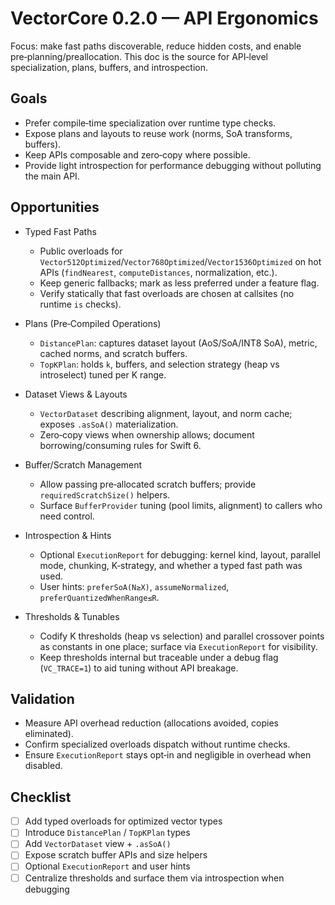# VectorCore 0.2.0 — API Ergonomics

Focus: make fast paths discoverable, reduce hidden costs, and enable pre‑planning/preallocation. This doc is the source for API‑level specialization, plans, buffers, and introspection.

## Goals
- Prefer compile‑time specialization over runtime type checks.
- Expose plans and layouts to reuse work (norms, SoA transforms, buffers).
- Keep APIs composable and zero‑copy where possible.
 - Provide light introspection for performance debugging without polluting the main API.

## Opportunities

- Typed Fast Paths
  - Public overloads for `Vector512Optimized`/`Vector768Optimized`/`Vector1536Optimized` on hot APIs (`findNearest`, `computeDistances`, normalization, etc.).
  - Keep generic fallbacks; mark as less preferred under a feature flag.
  - Verify statically that fast overloads are chosen at callsites (no runtime `is` checks).

- Plans (Pre‑Compiled Operations)
  - `DistancePlan`: captures dataset layout (AoS/SoA/INT8 SoA), metric, cached norms, and scratch buffers.
  - `TopKPlan`: holds `k`, buffers, and selection strategy (heap vs introselect) tuned per K range.

- Dataset Views & Layouts
  - `VectorDataset` describing alignment, layout, and norm cache; exposes `.asSoA()` materialization.
  - Zero‑copy views when ownership allows; document borrowing/consuming rules for Swift 6.

- Buffer/Scratch Management
  - Allow passing pre‑allocated scratch buffers; provide `requiredScratchSize()` helpers.
  - Surface `BufferProvider` tuning (pool limits, alignment) to callers who need control.

- Introspection & Hints
  - Optional `ExecutionReport` for debugging: kernel kind, layout, parallel mode, chunking, K‑strategy, and whether a typed fast path was used.
  - User hints: `preferSoA(N≥X)`, `assumeNormalized`, `preferQuantizedWhenRange≤R`.

- Thresholds & Tunables
  - Codify K thresholds (heap vs selection) and parallel crossover points as constants in one place; surface via `ExecutionReport` for visibility.
  - Keep thresholds internal but traceable under a debug flag (`VC_TRACE=1`) to aid tuning without API breakage.

## Validation
- Measure API overhead reduction (allocations avoided, copies eliminated).
- Confirm specialized overloads dispatch without runtime checks.
 - Ensure `ExecutionReport` stays opt‑in and negligible in overhead when disabled.

## Checklist
- [ ] Add typed overloads for optimized vector types
- [ ] Introduce `DistancePlan` / `TopKPlan` types
- [ ] Add `VectorDataset` view + `.asSoA()`
- [ ] Expose scratch buffer APIs and size helpers
- [ ] Optional `ExecutionReport` and user hints
 - [ ] Centralize thresholds and surface them via introspection when debugging
